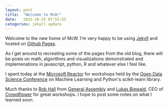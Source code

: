 ```yaml
---
layout: post
title:  "Welcome to McW!"
date:   2015-10-25 07:55:55
categories: jekyll update
---
```


Welcome to the new home of McW. I'm very happy to be using [Jekyll][jekyll] and hosted on [Github Pages][pages-gh].

As I get around to recreating some of the pages from the old blog, there will be posts on 
math, algorithms and visualizations demonstrated 
and implemenations in javascript, python, R and whatever else I feel like.

I spent today at the [Microsoft Reactor](http://microsoftreactor.com/) for workshops held by the 
[Open Data Science Conference](http://opendatascicon.com/) on Machine Learning and Python's scikit-learn library.

Much thanks to [Rob Hall](https://twitter.com/hallr) from [General Assembly](https://generalassemb.ly/instructors/rob-hall/1864) 
and [Lukas Biewald](http://lukasbiewald.com/), CEO of [Crowdflower](http://www.crowdflower.com/) for great workshops. I hope to post some notes on what I learned soon. 

[jekyll]:      http://jekyllrb.com
[pages-gh]:   https://pages.github.com/
